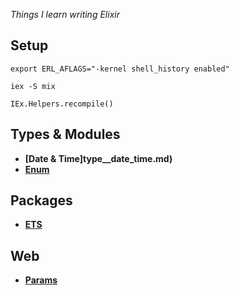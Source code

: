 _Things I learn writing Elixir_

## Setup
```
export ERL_AFLAGS="-kernel shell_history enabled"

iex -S mix

IEx.Helpers.recompile()

```

## Types & Modules
- **[Date & Time]type__date_time.md)**
- **[Enum](type__enum.md)**

## Packages
- **[ETS](package__ets.md)**

## Web
- **[Params](web__params.md)**